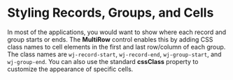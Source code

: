 Styling Records, Groups, and Cells
==================================

In most of the applications, you would want to show where each record and group starts or ends. The **MultiRow** control enables this by adding CSS class names to cell elements in the first and last row/column of each group. The class names are `wj-record-start`, `wj-record-end`, `wj-group-start`, and `wj-group-end`. You can also use the standard **cssClass** property to customize the appearance of specific cells.